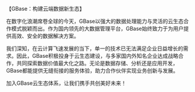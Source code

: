【GBase：构建云端数据新生态】

在数字化浪潮席卷全球的今天，GBase以强大的数据处理能力与灵活的云生态合作模式脱颖而出。作为国内领先的大数据管理平台，GBase始终致力于为用户提供高效、安全的数据解决方案。

我们深知，在云计算飞速发展的当下，单一的技术已无法满足企业日益增长的需求。因此，GBase积极投身于云生态建设，与多家国内外知名企业达成战略合作，共同探索数据价值最大化之路。无论是数据存储、分析还是应用开发，GBase都能提供无缝衔接的服务体验，助力合作伙伴实现业务创新与发展。

加入GBase云生态体系，让我们携手共创美好未来！